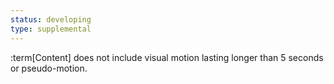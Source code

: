 ```yaml
---
status: developing
type: supplemental
---
```


:term[Content] does not include visual motion lasting longer than 5 seconds or pseudo-motion.
